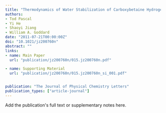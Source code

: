 ```yaml
---
title: "Thermodynamics of Water Stabilization of Carboxybetaine Hydrogels from Molecular Dynamics Simulations"
authors:
- Tod Pascal
- Yi He
- Shaoyi Jiang
- William A. Goddard
date: "2011-07-21T00:00:00Z"
doi: "10.1021/jz200760n"
abstract: ""
links:
- name: Main Paper
  url: "publication/jz200760n/015.jz200760n.pdf"

- name: Supporting Material
  url: "publication/jz200760n/015.jz200760n_si_001.pdf"


publication: "The Journal of Physical Chemistry Letters"
publication_types: ["article-journal"]
---
```


Add the publication's full text or supplementary notes here.
